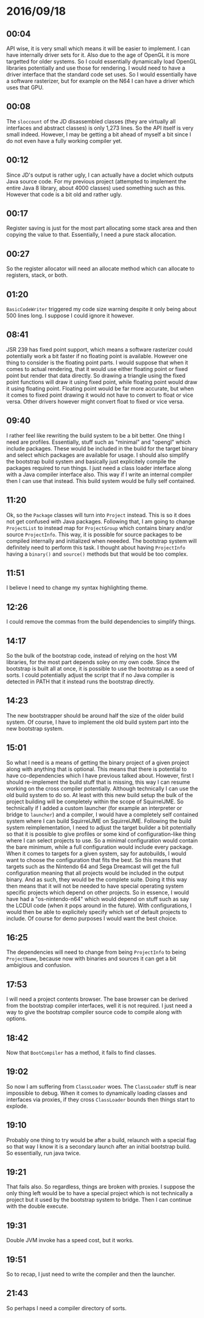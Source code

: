 # 2016/09/18

## 00:04

API wise, it is very small which means it will be easier to implement. I can
have internally driver sets for it. Also due to the age of OpenGL it is more
targetted for older systems. So I could essentially dynamically load OpenGL
libraries potentially and use those for rendering. I would need to have a
driver interface that the standard code set uses. So I would essentially have
a software rasterizer, but for example on the N64 I can have a driver which
uses that GPU.

## 00:08

The `sloccount` of the JD disassembled classes (they are virtually all
interfaces and abstract classes) is only 1,273 lines. So the API itself is
very small indeed. However, I may be getting a bit ahead of myself a bit since
I do not even have a fully working compiler yet.

## 00:12

Since JD's output is rather ugly, I can actually have a doclet which outputs
Java source code. For my previous project (attempted to implement the entire
Java 8 library, about 4000 classes) used something such as this. However that
code is a bit old and rather ugly.


## 00:17

Register saving is just for the most part allocating some stack area and then
copying the value to that. Essentially, I need a pure stack allocation.

## 00:27

So the register allocator will need an allocate method which can allocate to
registers, stack, or both.

## 01:20

`BasicCodeWriter` triggered my code size warning despite it only being about
500 lines long. I suppose I could ignore it however.

## 08:41

JSR 239 has fixed point support, which means a software rasterizer could
potentially work a bit faster if no floating point is available. However one
thing to consider is the floating point parts. I would suppose that when it
comes to actual rendering, that it would use either floating point or fixed
point but render that data directly. So drawing a triangle using the fixed
point functions will draw it using fixed point, while floating point would
draw it using floating point. Floating point would be far more accurate, but
when it comes to fixed point drawing it would not have to convert to float
or vice versa. Other drivers however might convert float to fixed or vice
versa.

## 09:40

I rather feel like rewriting the build system to be a bit better. One thing I
need are profiles. Essentially, stuff such as "minimal" and "opengl" which
include packages. These would be included in the build for the target binary
and select which packages are available for usage. I should also simplify the
bootstrap build system and basically just explicitely compile the packages
required to run things. I just need a class loader interface along with a
Java compiler interface also. This way if I write an internal compiler then
I can use that instead. This build system would be fully self contained.

## 11:20

Ok, so the `Package` classes will turn into `Project` instead. This is so it
does not get confused with Java packages. Following that, I am going to
change `ProjectList` to instead map for `ProjectGroup` which contains binary
and/or source `ProjectInfo`. This way, it is possible for source packages to
be compiled internally and initialized when neeeded. The bootstrap system will
definitely need to perform this task. I thought about having `ProjectInfo`
having a `binary()` and `source()` methods but that would be too complex.

## 11:51

I believe I need to change my syntax highlighting theme.

## 12:26

I could remove the commas from the build dependencies to simplify things.

## 14:17

So the bulk of the bootstrap code, instead of relying on the host VM libraries,
for the most part depends soley on my own code. Since the bootstrap is built
all at once, it is possible to use the bootstrap as a seed of sorts. I could
potentially adjust the script that if no Java compiler is detected in PATH
that it instead runs the bootstrap directly.

## 14:23

The new bootstrapper should be around half the size of the older build system.
Of course, I have to implement the old build system part into the new bootstrap
system.

## 15:01

So what I need is a means of getting the binary project of a given project
along with anything that is optional. This means that there is potential to
have co-dependencies which I have previous talked about. However, first I
should re-implement the build stuff that is missing, this way I can resume
working on the cross compiler potentially. Although technically I can use the
old build system to do so. At least with this new build setup the bulk of
the project building will be completely within the scope of SquirrelJME. So
technically if I added a custom launcher (for example an interpreter or
bridge to `launcher`) and a compiler, I would have a completely self contained
system where I can build SquirrelJME on SquirrelJME. Following the build system
reimplementation, I need to adjust the target builder a bit potentially so
that it is possible to give profiles or some kind of configuration-like thing
where I can select projects to use. So a minimal configuration would contain
the bare minimum, while a full configuration would include every package. When
it comes to targets for a given system, say for autobuilds, I would want to
choose the configuration that fits the best. So this means that targets such
as the Nintendo 64 and Sega Dreamcast will get the full configuration meaning
that all projects would be included in the output binary. And as such, they
would be the complete suite. Doing it this way then means that it will not be
needed to have special operating system specific projects which depend on
other projects. So in essence, I would have had a "os-nintendo-n64" which
would depend on stuff such as say the LCDUI code (when it pops around in the
future). With configurations, I would then be able to explicitely specify
which set of default projects to include. Of course for demo purposes I would
want the best choice.

## 16:25

The dependencies will need to change from being `ProjectInfo` to being
`ProjectName`, because now with binaries and sources it can get a bit
ambigious and confusion.

## 17:53

I will need a project contents browser. The base browser can be derived from
the bootstrap compiler interfaces, well it is not required. I just need a way
to give the bootstrap compiler source code to compile along with options.

## 18:42

Now that `BootCompiler` has a method, it fails to find classes.

## 19:02

So now I am suffering from `ClassLoader` woes. The `ClassLoader` stuff is
near impossible to debug. When it comes to dynamically loading classes and
interfaces via proxies, if they cross `ClassLoader` bounds then things
start to explode.

## 19:10

Probably one thing to try would be after a build, relaunch with a special
flag so that way I know it is a secondary launch after an initial bootstrap
build. So essentially, run java twice.

## 19:21

That fails also. So regardless, things are broken with proxies. I suppose the
only thing left would be to have a special project which is not technically
a project but it used by the bootstrap system to bridge. Then I can continue
with the double execute.

## 19:31

Double JVM invoke has a speed cost, but it works.

## 19:51

So to recap, I just need to write the compiler and then the launcher.

## 21:43

So perhaps I need a compiler directory of sorts.

